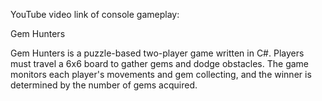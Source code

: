 YouTube video link of console gameplay: 


Gem Hunters

Gem Hunters is a puzzle-based two-player game written in C#. 
Players must travel a 6x6 board to gather gems and dodge obstacles.
The game monitors each player's movements and gem collecting, and the winner is determined by the number of gems acquired.
